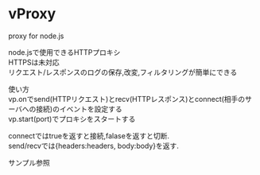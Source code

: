 vProxy
======

proxy for node.js


node.jsで使用できるHTTPプロキシ  
HTTPSは未対応  
リクエスト/レスポンスのログの保存,改変,フィルタリングが簡単にできる  

使い方  
vp.onでsend(HTTPリクエスト)とrecv(HTTPレスポンス)とconnect(相手のサーバへの接続)のイベントを設定する  
vp.start(port)でプロキシをスタートする  

connectではtrueを返すと接続,falaseを返すと切断.  
send/recvでは{headers:headers, body:body}を返す.  


サンプル参照
